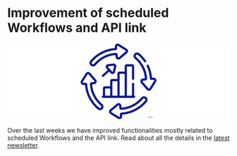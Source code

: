 # Improvement of scheduled Workflows and API link

![scheduled WF!](continuous-improvement_freepik_blue.png)

Over the last weeks we have improved functionalities mostly related to scheduled Workflows and the API link. Read about all the details in the [latest newsletter](NewsletterFeb25.pdf).